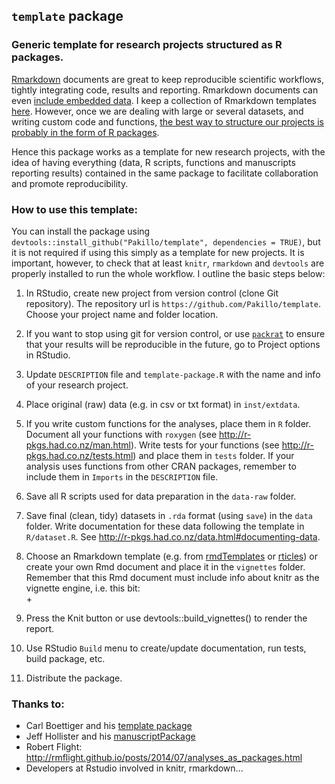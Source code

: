 ## `template` package

### Generic template for research projects structured as R packages.

[Rmarkdown](http://rmarkdown.rstudio.com/index.html) documents are great to keep 
reproducible scientific workflows, tightly integrating code, results and reporting. 
Rmarkdown documents can even [include embedded data](http://bayesfactor.blogspot.com.es/2014/09/embedding-rdata-files-in-rmarkdown.html). I keep a collection of Rmarkdown templates [here](https://github.com/Pakillo/rmdTemplates).
However, once we are dealing with large or several datasets, and writing custom code and functions,
[the best way to structure our projects is probably in the form of R packages](http://rmflight.github.io/posts/2014/07/analyses_as_packages.html). 

Hence this package works as a template for new research projects, 
with the idea of having everything (data, R scripts, functions
and manuscripts reporting results) contained in the same package 
to facilitate collaboration and promote reproducibility.


### How to use this template:

You can install the package using `devtools::install_github("Pakillo/template", dependencies = TRUE)`, but it is not required if using this simply as a template for new projects. It is important, however, to check that at least `knitr`, `rmarkdown` and `devtools` are properly installed to run the whole workflow. I outline the basic steps below:


1. In RStudio, create new project from version control (clone Git repository). The repository url is `https://github.com/Pakillo/template`. Choose your project name and folder location.

2. If you want to stop using git for version control, or use [`packrat`](http://rstudio.github.io/packrat/) to ensure that your results will be reproducible in the future, go to Project options in RStudio. 

3. Update `DESCRIPTION` file and `template-package.R` with the name and info of your research project.  

4. Place original (raw) data (e.g. in csv or txt format) in `inst/extdata`.

5. If you write custom functions for the analyses, place them in `R` folder. 
Document all your functions with `roxygen` (see http://r-pkgs.had.co.nz/man.html). 
Write tests for your functions (see http://r-pkgs.had.co.nz/tests.html) and place them in `tests` folder.
If your analysis uses functions from other CRAN packages, remember to include them in `Imports` in the `DESCRIPTION` file.

6. Save all R scripts used for data preparation in the `data-raw` folder.

7. Save final (clean, tidy) datasets in `.rda` format (using `save`) in the `data` folder.
Write documentation for these data following the template in `R/dataset.R`. See http://r-pkgs.had.co.nz/data.html#documenting-data.

8. Choose an Rmarkdown template (e.g. from [rmdTemplates](https://github.com/Pakillo/rmdTemplates) or [rticles](https://github.com/rstudio/rticles)) or create your own Rmd document and place it in the `vignettes` folder. Remember that this Rmd document must include info about knitr as the vignette engine, i.e. this bit:  
+<!--  
+%\VignetteEngine{knitr}  
+%\VignetteIndexEntry{Vignette title}  
+-->  

9. Press the Knit button or use devtools::build_vignettes() to render the report.

10. Use RStudio `Build` menu to create/update documentation, run tests, build package, etc.

11. Distribute the package.



### Thanks to:

* Carl Boettiger and his [template package](https://github.com/cboettig/template)
* Jeff Hollister and his [manuscriptPackage](https://github.com/jhollist/manuscriptPackage)
* Robert Flight: http://rmflight.github.io/posts/2014/07/analyses_as_packages.html
* Developers at Rstudio involved in knitr, rmarkdown...


